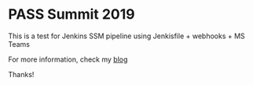 # PASS Summit 2019
This is a test for Jenkins SSM pipeline using Jenkisfile + webhooks + MS Teams

For more information, check my [blog](dbamastery.com)

Thanks!
